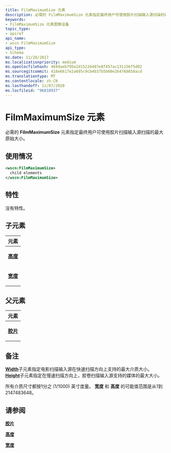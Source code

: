 ```yaml
---
title: FilmMaximumSize 元素
description: 必需的 FilmMaximumSize 元素指定最终用户可使用胶片扫描输入源扫描的最大原始大小。
keywords:
- FilmMaximumSize 元素图像设备
topic_type:
- apiref
api_name:
- wscn FilmMaximumSize
api_type:
- Schema
ms.date: 11/28/2017
ms.localizationpriority: medium
ms.openlocfilehash: 464daeb795e2d15226487e8f457ac131156f5d02
ms.sourcegitcommit: 418e6617e2a695c9cb4b37b5b60e264760858acd
ms.translationtype: MT
ms.contentlocale: zh-CN
ms.lasthandoff: 12/07/2020
ms.locfileid: "96818937"
---
```

# <a name="filmmaximumsize-element"></a>FilmMaximumSize 元素


必需的 **FilmMaximumSize** 元素指定最终用户可使用胶片扫描输入源扫描的最大原始大小。

<a name="usage"></a>使用情况
-----

```xml
<wscn:FilmMaximumSize>
  child elements
</wscn:FilmMaximumSize>
```

<a name="attributes"></a>特性
----------

没有特性。

## <a name="child-elements"></a>子元素


<table>
<colgroup>
<col width="100%" />
</colgroup>
<thead>
<tr class="header">
<th>元素</th>
</tr>
</thead>
<tbody>
<tr class="odd">
<td><p><a href="height.md" data-raw-source="[&lt;strong&gt;Height&lt;/strong&gt;](height.md)"><strong>高度</strong></a></p></td>
</tr>
<tr class="even">
<td><p><a href="width.md" data-raw-source="[&lt;strong&gt;Width&lt;/strong&gt;](width.md)"><strong>宽度</strong></a></p></td>
</tr>
</tbody>
</table>

## <a name="parent-elements"></a>父元素


<table>
<colgroup>
<col width="100%" />
</colgroup>
<thead>
<tr class="header">
<th>元素</th>
</tr>
</thead>
<tbody>
<tr class="odd">
<td><p><a href="film.md" data-raw-source="[&lt;strong&gt;Film&lt;/strong&gt;](film.md)"><strong>胶片</strong></a></p></td>
</tr>
</tbody>
</table>

<a name="remarks"></a>备注
-------

[**Width**](width.md)子元素指定电影扫描输入源在快速扫描方向上支持的最大介质大小。 [**Height**](height.md)子元素指定在慢速扫描方向上，胶卷扫描输入源支持的媒体的最大大小。

所有介质尺寸都按1分之 (1/1000) 英寸度量。 **宽度** 和 **高度** 的可能值范围是从1到2147483648。

## <a name="see-also"></a>请参阅


[**胶片**](film.md)

[**高度**](height.md)

[**宽度**](width.md)

 

 






